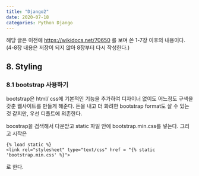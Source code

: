 ```yaml
---
title: "Django2"
date: 2020-07-18
categories: Python Django
---
```


해당 글은 이전에 https://wikidocs.net/70650 를 보며 쓴 1-7장 이후의 내용이다. (4-8장 내용은 저장이 되지 않아 8장부터 다시 작성한다.)

## 8. Styling

### 8.1 bootstrap 사용하기

bootstrap은 html/ css에 기본적인 기능을 추가하여 디자이너 없이도 어느정도 구색을 갖춘 웹사이트를 만들게 해준다. 
돈을 내고 더 화려한 bootstrap format도 살 수 있는 것 같지만, 우선 디폴트에 의존한다.

boostrap을 검색해서 다운받고 static 파일 안에 bootstrap.min.css를 넣는다.
그리고 시작은

```
{% load static %}
<link rel="stylesheet" type="text/css" href = "{% static 'bootstrap.min.css' %}">
```
로 한다. 
